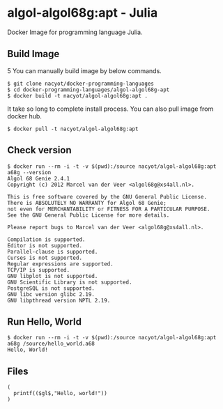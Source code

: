 # algol-algol68g:apt - Julia

Docker Image for programming language Julia.

## Build Image
5
You can manually build image by below commands.

```
$ git clone nacyot/docker-programming-languages
$ cd docker-programming-languages/algol-algol68g-apt
$ docker build -t nacyot/algol-algol68g:apt .
```

It take so long to complete install process. You can also pull image from docker hub.

```
$ docker pull -t nacyot/algol-algol68g:apt
```

## Check version

```
$ docker run --rm -i -t -v $(pwd):/source nacyot/algol-algol68g:apt a68g --version
Algol 68 Genie 2.4.1
Copyright (c) 2012 Marcel van der Veer <algol68g@xs4all.nl>.

This is free software covered by the GNU General Public License.
There is ABSOLUTELY NO WARRANTY for Algol 68 Genie;
not even for MERCHANTABILITY or FITNESS FOR A PARTICULAR PURPOSE.
See the GNU General Public License for more details.

Please report bugs to Marcel van der Veer <algol68g@xs4all.nl>.

Compilation is supported.
Editor is not supported.
Parallel-clause is supported.
Curses is not supported.
Regular expressions are supported.
TCP/IP is supported.
GNU libplot is not supported.
GNU Scientific Library is not supported.
PostgreSQL is not supported.
GNU libc version glibc 2.19.
GNU libpthread version NPTL 2.19.
```

## Run Hello, World

```
$ docker run --rm -i -t -v $(pwd):/source nacyot/algol-algol68g:apt a68g /source/hello_world.a68
Hello, World!
```

## Files

```
( 
  printf(($gl$,"Hello, world!"))
)
```
